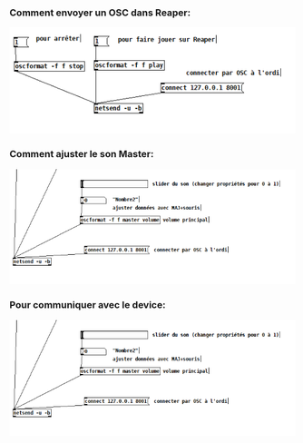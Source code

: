 ### Comment envoyer un OSC dans Reaper:
![screenshot1](https://github.com/Jadoooooou/582-531-COURS4-GR2/blob/main/COMPREHENSION_medias/screenshot1.png)   
### Comment ajuster le son Master:
![screenshot2](https://github.com/Jadoooooou/582-531-COURS4-GR2/blob/main/COMPREHENSION_medias/screenshot2.png)
### Pour communiquer avec le device:   
![screenshot2](https://github.com/Jadoooooou/582-531-COURS4-GR2/blob/main/COMPREHENSION_medias/screenshot2.png)
